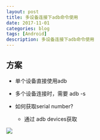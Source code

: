 ```yaml
---
layout: post
title: 多设备连接下adb命令使用
date: 2017-11-01
categories: blog
tags: [Android]
description: 多设备连接下adb命令使用
---
```



## 方案

- 单个设备直接使用adb <command>
- 多个设备连接时，需要 adb -s <serial number> <command>

- 如何获取serial number?
    - 通过 adb devices获取

![](http://oybmb6yjg.bkt.clouddn.com/adbdevices.png)

